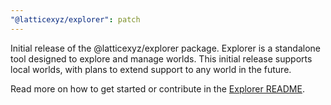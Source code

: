 ```yaml
---
"@latticexyz/explorer": patch
---
```


Initial release of the @latticexyz/explorer package. Explorer is a standalone tool designed to explore and manage worlds. This initial release supports local worlds, with plans to extend support to any world in the future.

Read more on how to get started or contribute in the [Explorer README](https://github.com/latticexyz/mud/blob/main/packages/explorer/README.md).
